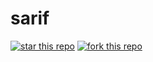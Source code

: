 # sarif
[![star this repo](https://githubbadges.com/star.svg?user=tonasodji&repo=sarif&style=default)](https://github.com/tonasodji/sarif)
[![fork this repo](https://githubbadges.com/fork.svg?user=tonasodji&repo=sarif&style=default)](https://github.com/tonasodji/sarif/fork)
